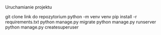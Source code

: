 Uruchamianie projektu

git clone link do repozytorium
python -m venv venv
pip install -r requirements.txt
python manage.py migrate
python manage.py runserver
python manage.py createsuperuser
